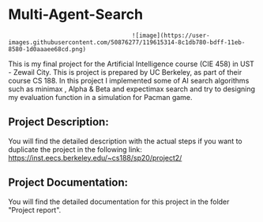 # Multi-Agent-Search

                                       ![image](https://user-images.githubusercontent.com/50876277/119615314-8c1db780-bdff-11eb-8580-1d0aaaee68cd.png)
                                                          
This is my final project for the Artificial Intelligence course (CIE 458) in UST - Zewail City. This is project is prepared by UC Berkeley, as part of their course CS 188. In this project I implemented some of AI search algorithms such as minimax , Alpha &amp; Beta and expectimax search and try to designing my evaluation function in a simulation for Pacman game.

## Project Description:
You will find the detailed description with the actual steps if you want to duplicate the project in the following link: https://inst.eecs.berkeley.edu/~cs188/sp20/project2/

## Project Documentation:
You will find the detailed documentation for this project in the folder "Project report".




